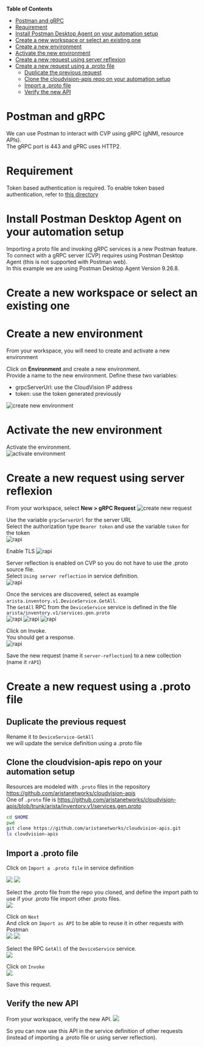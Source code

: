 **Table of Contents**

- [Postman and gRPC](#postman-and-grpc)
- [Requirement](#requirement)
- [Install Postman Desktop Agent on your automation setup](#install-postman-desktop-agent-on-your-automation-setup)
- [Create a new workspace or select an existing one](#create-a-new-workspace-or-select-an-existing-one)
- [Create a new environment](#create-a-new-environment)
- [Activate the new environment](#activate-the-new-environment)
- [Create a new request using server reflexion](#create-a-new-request-using-server-reflexion)
- [Create a new request using a .proto file](#create-a-new-request-using-a-proto-file)
  - [Duplicate the previous request](#duplicate-the-previous-request)
  - [Clone the cloudvision-apis repo on your automation setup](#clone-the-cloudvision-apis-repo-on-your-automation-setup)
  - [Import a .proto file](#import-a-proto-file)
  - [Verify the new API](#verify-the-new-api)

# Postman and gRPC

We can use Postman to interact with CVP using gRPC (gNMI, resource APIs).  
The gRPC port is 443 and gPRC uses HTTP2.  

# Requirement

Token based authentication is required. To enable token based authentication, refer to [this directory](../Token%20based%20authentication)

# Install Postman Desktop Agent on your automation setup

Importing a proto file and invoking gRPC services is a new Postman feature.  
To connect with a gRPC server (CVP) requires using Postman Desktop Agent (this is not supported with Postman web).  
In this example we are using Postman Desktop Agent Version 9.26.8.

# Create a new workspace or select an existing one

# Create a new environment

From your workspace, you will need to create and activate a new environment  

Click on **Environment** and create a new environment.  
Provide a name to the new environment.
Define these two variables:

- grpcServerUrl: use the CloudVision IP address
- token: use the token generated previously

![create new environment](../Images/postman-gnmi-new-env.png)

# Activate the new environment

Activate the environment.  
![activate environment](../Images/postman-gnmi-activate-env.png)

# Create a new request using server reflexion

From your workspace, select **New > gRPC Request**
![create new request](../Images/postman-gnmi-new-collection.png)

Use the variable `grpcServerUrl` for the server URL  
Select the authorization type `Bearer token`  and use the variable `token` for the token  
![rapi](../Images/rapi.png)

Enable TLS
![rapi](../Images/rapi-tls.png)

Server reflection is enabled on CVP so you do not have to use the .proto source file.  
Select `Using server reflection` in service definition.  
![rapi](../Images/rapi-server-reflexion1.png)

Once the services are discovered, select as example `arista.inventory.v1.DeviceService.GetAll`.  
The `GetAll` RPC from the `DeviceService` service is defined in the file `arista/inventory.v1/services.gen.proto`  
![rapi](../Images/rapi-server-reflexion2.png)
![rapi](../Images/rapi-list.png)
![rapi](../Images/rapi-select.png)

Click on Invoke.  
You should get a response.  
![rapi](../Images/rapi-invoke.png)

Save the new request (name it `server-reflection`) to a new collection (name it `rAPI`)

# Create a new request using a .proto file

## Duplicate the previous request

Rename it to `DeviceService-GetAll`  
we will update the service definition using a .proto file

## Clone the cloudvision-apis repo on your automation setup

Resources are modeled with `.proto` files in the repository https://github.com/aristanetworks/cloudvision-apis  
One of `.proto` file is https://github.com/aristanetworks/cloudvision-apis/blob/trunk/arista/inventory.v1/services.gen.proto

```bash
cd $HOME  
pwd
git clone https://github.com/aristanetworks/cloudvision-apis.git 
ls cloudvision-apis
```

## Import a .proto file

Click on `Import a .proto file` in service definition

![](../Images/rapi-postman-service-defintion.png)
![](../Images/rapi-postman-service-defintion2.png)

Select the .proto file from the repo you cloned, and define the import path to use if your .proto file import other .proto files.  
![](../Images/rapi-postman-service-defintion3.png)

Click on `Next`  
And click on `Import as API` to be able to reuse it in other requests with Postman  
![](../Images/rapi-postman-service-defintion4.png)
![](../Images/rapi-postman-service-defintion5.png)

Select the RPC `GetAll` of the `DeviceService` service.  
![](../Images/rapi-postman-select.png)

Click on `Invoke`  
![](../Images/rapi-postman-invoke.png)

Save this request.

## Verify the new API

From your workspace, verify the new API.
![](../Images/rapi-postman-api.png)

So you can now use this API in the service definition of other requests (instead of importing a .proto file or using server reflection).
